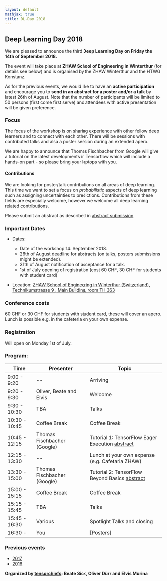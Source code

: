 ```yaml
---
layout: default
mathjax: true
title: DL-Day 2018
---
```


## Deep Learning Day 2018 

We are pleased to announce the third **Deep Learning Day on Friday the 14th of September 2018.** 

The event will take place at **ZHAW School of Engineering in Winterthur** (for details see below) and is organised by the ZHAW Winterthur and the HTWG Konstanz.

As for the previous events, we would like to have an **active participation** and encourage you to **send in an abstract for a poster and/or a talk** by latest 26th of August. Note that the number of participants will be limited to 50 persons (first come first serve) and attendees with active presentation will be given preference.  

### Focus

The focus of the workshop is on sharing experience with other fellow deep learners and to connect with each other. There will be sessions with contributed talks and alsa a poster session during an extended apero. 

We are happy to announce that Thomas Fischbacher from Google will give a tutorial on the latest developments in Tensorflow which will include a hands-on part - so please bring your laptops with you.


#### Contributions
We are looking for poster/talk contributions on all areas of deep learning. This time we want to set a focus on *probabilistic* aspects of deep learning such as assigning uncertainties to predictions. Contributions from these fields are especially welcome, however we welcome all deep learning related contributions.   

Please submit an abstract as described in [abstract submission](abstract)


### Important Dates
* Dates:  
  * Date of the workshop 14. September 2018.  
  * 26th of August deadline for abstracts (on talks, posters submissions might be extended).  
  * 31th of August notification of acceptance for a talk.  
  *  1st of July opening of registration (cost 60 CHF, 30 CHF for students with student card)  

* Location: [ZHAW School of Engineering in Winterthur (Switzerland), Technikumstrasse 9 , Main Building, room TH 363](https://www.google.com/maps/place/47%C2%B029'50.6%22N+8%C2%B043'45.6%22E/@47.497385,8.7282257,18z/data=!3m1!4b1!4m6!3m5!1s0x0:0x0!7e2!8m2!3d47.4973855!4d8.7293202?hl=en-US)


### Conference costs
60 CHF or 30 CHF for students with student card, these will cover an apero. Lunch is possible e.g. in the cafeteria on your own expense. 

### Registration
Will open on Monday 1st of July.

### Program: 

Time | Presenter | Topic 
-----|-----------|----------------------
9:00 - 9:20  | --        | Arriving
9:20 - 9:30  | Oliver, Beate and Elvis | Welcome 
9:30 - 10:30  | TBA | Talks
10:30 - 10:45 | Coffee Break | Coffee Break
10:45 - 12:15 | Thomas Fischbacher (Google) | Tutorial 1: TensorFlow Eager Execution [abstract](tutorial1)
12:15 - 13:30 | -- | Lunch at your own expense (e.g. Cafetaria ZHAW)
13:30 - 15:00 | Thomas Fischbacher (Google) | Tutorial 2: TensorFlow Beyond Basics [abstract](tutorial2)
15:00 - 15:15 | Coffee Break | Coffee Break
15:15 - 15:45  | TBA | Talks
15:45 - 16:30 | Various | Spotlight Talks and closing
16:30 -  | You | [Posters]

### Previous events
* [2017](https://tensorchiefs.github.io/dlday2017/)
* [2016](https://sites.google.com/site/sdsdlday2016/) 

**Organized by [tensorchiefs](https://github.com/tensorchiefs/): Beate Sick, Oliver Dürr and Elvis Murina**
